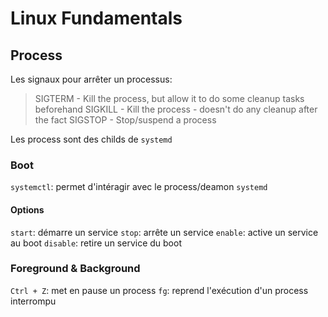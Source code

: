 # Linux Fundamentals

## Process

Les signaux pour arrêter un processus:

> SIGTERM - Kill the process, but allow it to do some cleanup tasks beforehand
> SIGKILL - Kill the process - doesn't do any cleanup after the fact
> SIGSTOP - Stop/suspend a process

Les process sont des childs de `systemd`

### Boot

`systemctl`: permet d'intéragir avec le process/deamon `systemd`

#### Options
`start`: démarre un service
`stop`: arrête un service
`enable`: active un service au boot
`disable`: retire un service du boot

### Foreground & Background

`Ctrl + Z`: met en pause un process
`fg`: reprend l'exécution d'un process interrompu
